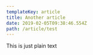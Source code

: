 ```yaml
---
templateKey: article
title: Another article
date: 2019-02-05T09:38:46.554Z
path: /article/test
---
```

This is just plain text

